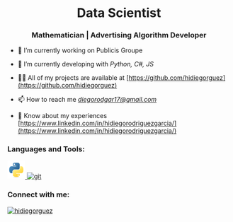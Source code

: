 <h1 align="center">Data Scientist</h1>
<h3 align="center">Mathematician | Advertising Algorithm Developer</h3>

- 🔭 I’m currently working on Publicis Groupe

- 🌱 I’m currently developing with *Python, C#, JS*

- 👨‍💻 All of my projects are available at [https://github.com/hidiegorguez](https://github.com/hidiegorguez)

- 📫 How to reach me *diegorodgar17@gmail.com*

- 📄 Know about my experiences [https://www.linkedin.com/in/hidiegorodriguezgarcia/](https://www.linkedin.com/in/hidiegorodriguezgarcia/)

<h3 align="left">Languages and Tools:</h3>
<p align="left"> <a href="https://www.python.org" target="_blank" rel="noreferrer"> <img src="https://raw.githubusercontent.com/devicons/devicon/master/icons/python/python-original.svg" alt="python" width="40" height="40"/> </a> <a href="https://git-scm.com/" target="_blank" rel="noreferrer"> <img src="https://www.vectorlogo.zone/logos/git-scm/git-scm-icon.svg" alt="git" width="40" height="40"/> </a> <a href="https://www.mathworks.com/" target="_blank" rel="noreferrer">  </a> </p>

<h3 align="left">Connect with me:</h3>
<p align="left">
<a href="https://linkedin.com/in/hidiegorodriguezgarcia" target="blank"><img align="center" src="https://raw.githubusercontent.com/rahuldkjain/github-profile-readme-generator/master/src/images/icons/Social/linked-in-alt.svg" alt="hidiegorguez" height="30" width="40" /></a>
</p>
